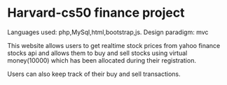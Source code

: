 # Harvard-cs50 finance project

Languages used: php,MySql,html,bootstrap,js.
Design paradigm: mvc


This website allows users to get realtime stock prices from yahoo finance
stocks api and allows them to buy and sell stocks using virtual money(10000)
which has been allocated during their registration. 

Users can also keep track of their buy and sell transactions.

